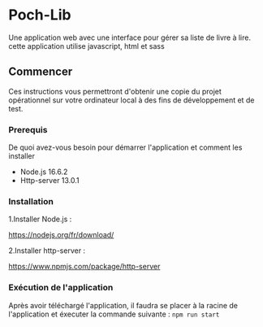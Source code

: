 # Poch-Lib
Une application web avec une interface pour gérer sa liste de livre à lire. cette application utilise javascript, html et sass

## Commencer
Ces instructions vous permettront d'obtenir une copie du projet opérationnel sur votre ordinateur local à des fins de développement et de test.

### Prerequis

De quoi avez-vous besoin pour démarrer l'application et comment les installer

- Node.js 16.6.2
- Http-server 13.0.1

### Installation

1.Installer Node.js :

https://nodejs.org/fr/download/

2.Installer http-server : 

https://www.npmjs.com/package/http-server


### Exécution de l'application 
Après avoir téléchargé l'application, il faudra se placer à la racine de l'application et éxecuter la commande suivante : 
`npm run start`

